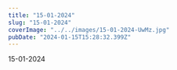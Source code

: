 ```yaml
---
title: "15-01-2024"
slug: "15-01-2024"
coverImage: "../../images/15-01-2024-UwMz.jpg"
pubDate: "2024-01-15T15:28:32.399Z"
---
```


15-01-2024
